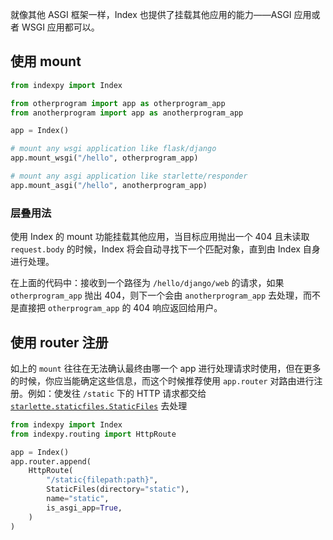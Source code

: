 就像其他 ASGI 框架一样，Index 也提供了挂载其他应用的能力——ASGI 应用或者 WSGI 应用都可以。

## 使用 mount

```python
from indexpy import Index

from otherprogram import app as otherprogram_app
from anotherprogram import app as anotherprogram_app

app = Index()

# mount any wsgi application like flask/django
app.mount_wsgi("/hello", otherprogram_app)

# mount any asgi application like starlette/responder
app.mount_asgi("/hello", anotherprogram_app)
```

### 层叠用法

使用 Index 的 mount 功能挂载其他应用，当目标应用抛出一个 404 且未读取 `request.body` 的时候，Index 将会自动寻找下一个匹配对象，直到由 Index 自身进行处理。

在上面的代码中：接收到一个路径为 `/hello/django/web` 的请求，如果 `otherprogram_app` 抛出 404，则下一个会由 `anotherprogram_app` 去处理，而不是直接把 `otherprogram_app` 的 404 响应返回给用户。

## 使用 router 注册

如上的 `mount` 往往在无法确认最终由哪一个 app 进行处理请求时使用，但在更多的时候，你应当能确定这些信息，而这个时候推荐使用 `app.router` 对路由进行注册。例如：使发往 `/static` 下的 HTTP 请求都交给 [`starlette.staticfiles.StaticFiles`](https://www.starlette.io/staticfiles/#staticfiles) 去处理

```python
from indexpy import Index
from indexpy.routing import HttpRoute

app = Index()
app.router.append(
    HttpRoute(
        "/static{filepath:path}",
        StaticFiles(directory="static"),
        name="static",
        is_asgi_app=True,
    )
)
```

